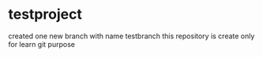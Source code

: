 # testproject
created one new branch with name testbranch
this repository is create only for learn git purpose
